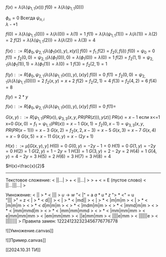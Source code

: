 $f(x)=\lambda(\lambda(\psi_{1,1}(x)))$
$f(0)=\lambda(\lambda(\psi_{1,1}(0)))$

$\phi_n = 0$ Всегда
$\psi_{n, i}$  
$\lambda$ - +1

$f(0)=\lambda(\lambda(\psi_{1,1}(0)))=\lambda(\lambda(0))=\lambda(1)=1$
$f(1)=\lambda(\lambda(\psi_{1,1}(1)))=\lambda(\lambda(1))=\lambda(2)=2$
$f(2)=\lambda(\lambda(\psi_{1,1}(2)))=\lambda(\lambda(2))=\lambda(3)=4$

$f(x)::=R[\phi_0,\psi_{2,1}(\lambda(\phi_1(x)),y),x(y)]$
$f(0)=f_1$
$f(2)=f_2(i,f(i))$
$f(0)=\psi_0=0$
$f(1)=f_2(0,0)=\psi_{2,1}(\lambda(\phi_1(0)),0)=\lambda(\phi_1(0))=\lambda(0)=1$
$f(2)=f_2(1,1)=\psi_{2,1}(\lambda(\phi_1(1)),1)=\lambda(\phi_1(1))=\lambda(0)=1$
$f(3)=f_2(2,1)=1$

$f(y)::=R[\phi_0,\psi_{2,1}(\lambda(\lambda(\psi_{1,1}(x))),y),(x)y]$
$f(0)=0$
$f(1)=f_2(0,0)=\psi_{2,1}(\lambda(\lambda(\psi_{1,1}(0))))=2$       $f_2(x,y)=x+2$
$f(2)=f_2(2,1)=4$
$f(3)=f_2(4,2)=6$
$f(4)=8$

$f(y)=2*y$

$f(x)::=R[\phi_0,\psi_{2,1}(\lambda(\lambda(\psi_{1,1}(x))),y),(x)y]$
$f(0)=0$
$f(1)=$

$G(x,y)::=R[\psi_{1,1}(PR(x)), \psi_{3,3}(x,y,PR(PR(z))),y(z)]$
$PR(x)=x-1$ если x<=1 x=0
$G(x,0)=f_1=\psi_{1,1}(PR(x))=x-1$
$G(x,1)=f_2(0,x-1)=\psi_{3,3}(x,y,PR(PR(x-1)))=x-3$
$G(x,2)=f_2(x,2,x-3)=x-5$
$G(x,3)=x-7$
$G(x,4)=x-9$
$G(x,5)=x-11$
$G(x,y)=x-(2y+1)$

$H(x)::=\mu[G(x,y),y]$
$H(0)=0$ $G(0,y)=-2y-1=0$
$H(1)=0$ $G(1,y)=-2y=0$
$H(2)=1$ $G(2,y)=1-2y=1$
$H(3)=1$ $G(3,y)=2-2y=2$
$H(4)=1$ $G(4,y)=4-2y=3$
$H(5)=2$
$H(6)=3$
$H(7)=3$
$H(8)=4$

$H(x)=\frac{x}{2}$

---
Текстовое сложение:
< ||...| > + < ||...| >
\> + < = E (пустое слово)
< ||...|||...| >

Умножение:
< || > \* < ||| >          $u\to w$
"< |" = a                 $a*u*z$
"> \* <" = u              
"||| >" = z
< | > \* < d||| >
< | > \* < |md|| >
< | > \* < |m|m|m >
< | > \* < |m|m|m >
< > \* < d|m|m|m >
< > \* < |mdm|m|m >
< > \* < |mmd|m|m >
< > \* < |mm|mmd|m >
< > \* < |mm|mm|mmd >
< > \* < |mm|mm|mm >
< e|mm|mm|mm >
< |em|mm|mm >
< ||e|mm|mm >
< ||||e|mm >
< ||||||e >
< |||||||| >
Правила замен:
122241232323456776776778

![[Умножение.canvas]]

![[Пример.canvas]]

[[2024.10.31 ТИ]]
